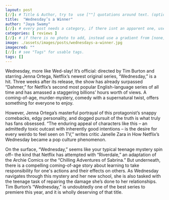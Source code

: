```yaml
---
layout: post
[//]: # Title & Author, try to  use [""] quotations around text. (optional, just formality).
title:  "Wednesday’s a Winner"
author: "Jaya Swamy"
[//]: # every post needs a category, if there isnt an apparent one, use [misc].
categories: [ reviews ]
[//]: # if there is no photo to add, instead use a gradient from [none] folder by picking a number from 1-10. (all gradients are .jpg)
image: ./assets/images/posts/wednesdays-a-winner.jpg
imagecred: ""
[//]: # see "Tags" for usable tags.
tags: []
---
```

Wednesday, more like Wed-slay! It’s official: directed by Tim Burton and starring Jenna Ortega, Netflix’s newest original series, “Wednesday,” is a hit. Three weeks after its release, the show has already surpassed “Dahmer,” for Netflix’s second most popular English-language series of all time and has amassed a staggering billions’ hours worth of views. A coming-of-age, murder-mystery, comedy with a supernatural twist, offers something for everyone to enjoy. 

However, Jenna Ortega’s masterful portrayal of this protagonist’s snappy comebacks, edgy personality, and dogged pursuit of the truth is what truly has fans obsessed. “The enduring appeal of characters like this – an admittedly toxic outcast with inherently good intentions – is the desire for every weirdo to feel seen on TV,” writes critic Janelle Zara in How Netflix’s Wednesday became a pop culture phenomenon.  

On the surface, “Wednesday,” seems like your typical teenage mystery spin off– the kind that Netflix has attempted with “Riverdale,” an adaptation of the Archie Comics or the “Chilling Adventures of Sabrina.” But underneath, there is a compelling coming-of-age story about learning to take responsibility for one's actions and their effects on others. As Wednesday navigates through this mystery and her new school, she is also tasked with the teenage task of repairing the damage she’s done to her relationships. Tim Burton’s “Wednesday,” is undoubtedly one of the best series to premiere this year, and it is wholly deserving of that title. 